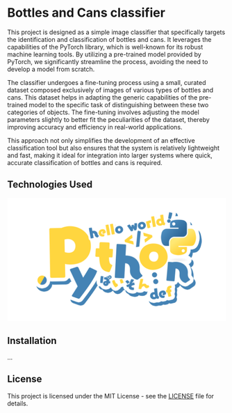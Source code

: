 # Bottles and Cans classifier

This project is designed as a simple image classifier that specifically targets the identification and classification of bottles and cans. It leverages the capabilities of the PyTorch library, which is well-known for its robust machine learning tools. By utilizing a pre-trained model provided by PyTorch, we significantly streamline the process, avoiding the need to develop a model from scratch.

The classifier undergoes a fine-tuning process using a small, curated dataset composed exclusively of images of various types of bottles and cans. This dataset helps in adapting the generic capabilities of the pre-trained model to the specific task of distinguishing between these two categories of objects. The fine-tuning involves adjusting the model parameters slightly to better fit the peculiarities of the dataset, thereby improving accuracy and efficiency in real-world applications.

This approach not only simplifies the development of an effective classification tool but also ensures that the system is relatively lightweight and fast, making it ideal for integration into larger systems where quick, accurate classification of bottles and cans is required.

## Technologies Used

[![Python](./asset/Python.png)](https://twitter.com/sawaratsuki1004)

## Installation

...

## License

This project is licensed under the MIT License - see the [LICENSE](LICENSE) file for details.